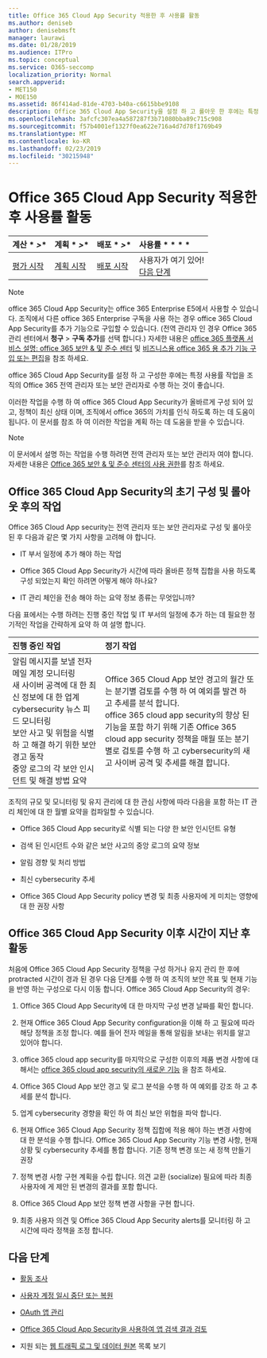 ```yaml
---
title: Office 365 Cloud App Security 적용한 후 사용률 활동
ms.author: deniseb
author: denisebmsft
manager: laurawi
ms.date: 01/28/2019
ms.audience: ITPro
ms.topic: conceptual
ms.service: O365-seccomp
localization_priority: Normal
search.appverid:
- MET150
- MOE150
ms.assetid: 86f414ad-81de-4703-b40a-c6615bbe9108
description: Office 365 Cloud App Security을 설정 하 고 롤아웃 한 후에는 특정 작업을 수행 하 여 구성이 올바르고 일반적인 검토를 위해 준비 되었는지 확인 해야 합니다.
ms.openlocfilehash: 3afcfc307ea4a587287f3b71080bba89c715c908
ms.sourcegitcommit: f57b4001ef1327f0ea622e716a4d7d78f1769b49
ms.translationtype: MT
ms.contentlocale: ko-KR
ms.lasthandoff: 02/23/2019
ms.locfileid: "30215948"
---
```

# <a name="utilization-activities-after-rolling-out-office-365-cloud-app-security"></a>Office 365 Cloud App Security 적용한 후 사용률 활동
  
|계산 * *\>**|계획 * *\>**|배포 * *\>**|사용률 * * * *|
|:-----|:-----|:-----|:-----|
|[평가 시작](office-365-cas-overview.md) <br/> |[계획 시작](get-ready-for-office-365-cas.md) <br/> |[배포 시작](turn-on-office-365-cas.md) <br/> |사용자가 여기 있어!  <br/> [다음 단계](review-office-365-cas-alerts.md) <br/> |
   
> [!NOTE]
> office 365 Cloud App Security는 office 365 Enterprise E5에서 사용할 수 있습니다. 조직에서 다른 office 365 Enterprise 구독을 사용 하는 경우 office 365 Cloud App Security를 추가 기능으로 구입할 수 있습니다. (전역 관리자 인 경우 Office 365 관리 센터에서 **청구** \> **구독 추가**를 선택 합니다.) 자세한 내용은 [office 365 플랫폼 서비스 설명: office 365 보안 &amp; 및 준수 센터](https://docs.microsoft.com/office365/servicedescriptions/office-365-platform-service-description/office-365-securitycompliance-center) 및 [비즈니스용 office 365 용 추가 기능 구입 또는 편집](https://support.office.com/article/4e7b57d6-b93b-457d-aecd-0ea58bff07a6)을 참조 하세요. 
  
office 365 Cloud App Security를 설정 하 고 구성한 후에는 특정 사용률 작업을 조직의 Office 365 전역 관리자 또는 보안 관리자로 수행 하는 것이 좋습니다. 

이러한 작업을 수행 하 여 office 365 Cloud App Security가 올바르게 구성 되어 있고, 정책이 최신 상태 이며, 조직에서 office 365의 가치를 인식 하도록 하는 데 도움이 됩니다. 이 문서를 참조 하 여 이러한 작업을 계획 하는 데 도움을 받을 수 있습니다.
  
> [!NOTE]
> 이 문서에서 설명 하는 작업을 수행 하려면 전역 관리자 또는 보안 관리자 여야 합니다. 자세한 내용은 [Office 365 보안 &amp; 및 준수 센터의 사용 권한](permissions-in-the-security-and-compliance-center.md)를 참조 하세요. 
    
## <a name="activities-after-the-initial-configuration-and-rollout-of-office-365-cloud-app-security"></a>Office 365 Cloud App Security의 초기 구성 및 롤아웃 후의 작업

Office 365 Cloud App security는 전역 관리자 또는 보안 관리자로 구성 및 롤아웃 된 후 다음과 같은 몇 가지 사항을 고려해 야 합니다.
  
- IT 부서 일정에 추가 해야 하는 작업
    
- Office 365 Cloud App Security가 시간에 따라 올바른 정책 집합을 사용 하도록 구성 되었는지 확인 하려면 어떻게 해야 하나요?
    
- IT 관리 체인을 전송 해야 하는 요약 정보 종류는 무엇입니까?
    
다음 표에서는 수행 하려는 진행 중인 작업 및 IT 부서의 일정에 추가 하는 데 필요한 정기적인 작업을 간략하게 요약 하 여 설명 합니다.
  
|**진행 중인 작업**|**정기 작업**|
|:-----|:-----|
| 알림 메시지를 보낼 전자 메일 계정 모니터링  <br/>  새 사이버 공격에 대 한 최신 정보에 대 한 업계 cybersecurity 뉴스 피드 모니터링  <br/>  보안 사고 및 위험을 식별 하 고 해결 하기 위한 보안 경고 동작  <br/>  중앙 로그의 각 보안 인시던트 및 해결 방법 요약  <br/> | Office 365 Cloud App 보안 경고의 월간 또는 분기별 검토를 수행 하 여 예외를 발견 하 고 추세를 분석 합니다.  <br/>  office 365 cloud app security의 향상 된 기능을 포함 하기 위해 기존 Office 365 cloud app security 정책을 매월 또는 분기별로 검토를 수행 하 고 cybersecurity의 새 고 사이버 공격 및 추세를 해결 합니다.  <br/> |
   
조직의 규모 및 모니터링 및 유지 관리에 대 한 관심 사항에 따라 다음을 포함 하는 IT 관리 체인에 대 한 월별 요약을 컴파일할 수 있습니다.
  
- Office 365 Cloud App security로 식별 되는 다양 한 보안 인시던트 유형
    
- 검색 된 인시던트 수와 같은 보안 사고의 중앙 로그의 요약 정보
    
- 알림 경향 및 처리 방법
    
- 최신 cybersecurity 추세
    
- Office 365 Cloud App Security policy 변경 및 최종 사용자에 게 미치는 영향에 대 한 권장 사항
    
## <a name="activities-after-time-has-passed-since-rolling-out-office-365-cloud-app-security"></a>Office 365 Cloud App Security 이후 시간이 지난 후 활동

처음에 Office 365 Cloud App Security 정책을 구성 하거나 유지 관리 한 후에 protracted 시간이 경과 된 경우 다음 단계를 수행 하 여 조직의 보안 목표 및 현재 기능을 반영 하는 구성으로 다시 이동 합니다. Office 365 Cloud App Security의 경우:
  
1. Office 365 Cloud App Security에 대 한 마지막 구성 변경 날짜를 확인 합니다.
    
2. 현재 Office 365 Cloud App Security configuration을 이해 하 고 필요에 따라 해당 정책을 조정 합니다. 예를 들어 전자 메일을 통해 알림을 보내는 위치를 알고 있어야 합니다.
    
3. office 365 cloud app security를 마지막으로 구성한 이후의 제품 변경 사항에 대해서는 [office 365 cloud app security의 새로운 기능](new-in-office-365-cas.md) 을 참조 하세요. 
    
4. Office 365 Cloud App 보안 경고 및 로그 분석을 수행 하 여 예외를 강조 하 고 추세를 분석 합니다.
    
5. 업계 cybersecurity 경향을 확인 하 여 최신 보안 위협을 파악 합니다.
    
6. 현재 Office 365 Cloud App Security 정책 집합에 적용 해야 하는 변경 사항에 대 한 분석을 수행 합니다. Office 365 Cloud App Security 기능 변경 사항, 현재 상황 및 cybersecurity 추세를 통합 합니다. 기존 정책 변경 또는 새 정책 만들기 권장
    
7. 정책 변경 사항 구현 계획을 수립 합니다. 의견 교환 (socialize) 필요에 따라 최종 사용자에 게 제안 된 변경의 결과를 포함 합니다.
    
8. Office 365 Cloud App 보안 정책 변경 사항을 구현 합니다.
    
9. 최종 사용자 의견 및 Office 365 Cloud App Security alerts를 모니터링 하 고 시간에 따라 정책을 조정 합니다.
    
## <a name="next-steps"></a>다음 단계

- [활동 조사](investigate-an-activity-in-office-365-cas.md)
    
- [사용자 계정 일시 중단 또는 복원](suspend-or-restore-an-account-in-ocas.md)
    
- [OAuth 앱 관리](manage-app-permissions-in-ocas.md)
    
- [Office 365 Cloud App Security을 사용하여 앱 검색 결과 검토](review-app-discovery-findings-in-ocas.md)
    
- 지원 되는 [웹 트래픽 로그 및 데이터 원본](web-traffic-logs-and-data-sources-for-ocas.md) 목록 보기
    


